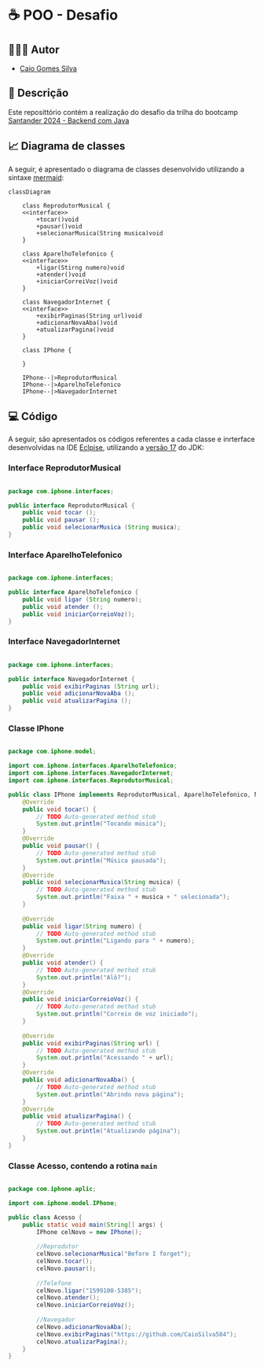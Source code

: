 # ☕ POO - Desafio

## 👨🏾‍💻 Autor 

- [Caio Gomes Silva](https://github.com/CaioSilva584)

## 📝 Descrição
Este reposittório contém a realização do desafio da trilha do bootcamp [Santander 2024 - Backend com Java](https://web.dio.me/track/santander-2024-backend-com-java)

## 📈 Diagrama de classes
A seguir, é apresentado o diagrama de classes desenvolvido utilizando a sintaxe [mermaid](https://mermaid.js.org/intro/getting-started.html):

```mermaid
classDiagram

    class ReprodutorMusical {
    <<interface>>
        +tocar()void
        +pausar()void
        +selecionarMusica(String musica)void
    }

    class AparelhoTelefonico {
    <<interface>>
        +ligar(Stirng numero)void
        +atender()void
        +iniciarCorreiVoz()void
    }

    class NavegadorInternet {
    <<interface>>
        +exibirPaginas(String url)void
        +adicionarNovaAba()void
        +atualizarPagina()void
    }

    class IPhone {

    }

    IPhone--|>ReprodutorMusical
    IPhone--|>AparelhoTelefonico
    IPhone--|>NavegadorInternet

```

## 💻 Código
A seguir, são apresentados os códigos referentes a cada classe e inrterface desenvolvidas na IDE [Eclpise](https://eclipseide.org/), utilizando a [versão 17](https://www.oracle.com/java/technologies/javase/jdk17-archive-downloads.html) do JDK:

### Interface ReprodutorMusical
```java

package com.iphone.interfaces;

public interface ReprodutorMusical {
	public void tocar ();
	public void pausar ();
	public void selecionarMusica (String musica);
}


```

### Interface AparelhoTelefonico
```java

package com.iphone.interfaces;

public interface AparelhoTelefonico {
	public void ligar (String numero);
	public void atender ();
	public void iniciarCorreioVoz();
}

```

### Interface NavegadorInternet
```java

package com.iphone.interfaces;

public interface NavegadorInternet {
	public void exibirPaginas (String url);
	public void adicionarNovaAba ();
	public void atualizarPagina ();
}


```

### Classe IPhone
```java

package com.iphone.model;

import com.iphone.interfaces.AparelhoTelefonico;
import com.iphone.interfaces.NavegadorInternet;
import com.iphone.interfaces.ReprodutorMusical;

public class IPhone implements ReprodutorMusical, AparelhoTelefonico, NavegadorInternet {
	@Override
	public void tocar() {
		// TODO Auto-generated method stub
		System.out.println("Tocando música");
	}
	@Override
	public void pausar() {
		// TODO Auto-generated method stub
		System.out.println("Música pausada");
	}
	@Override
	public void selecionarMusica(String musica) {
		// TODO Auto-generated method stub
		System.out.println("Faixa " + musica + " selecionada");
	}
	
	@Override
	public void ligar(String numero) {
		// TODO Auto-generated method stub
		System.out.println("Ligando para " + numero);
	}
	@Override
	public void atender() {
		// TODO Auto-generated method stub
		System.out.println("Alô?");
	}
	@Override
	public void iniciarCorreioVoz() {
		// TODO Auto-generated method stub
		System.out.println("Correio de voz iniciado");
	}
	
	@Override
	public void exibirPaginas(String url) {
		// TODO Auto-generated method stub
		System.out.println("Acessando " + url);
	}
	@Override
	public void adicionarNovaAba() {
		// TODO Auto-generated method stub
		System.out.println("Abrindo nova página");
	}
	@Override
	public void atualizarPagina() {
		// TODO Auto-generated method stub
		System.out.println("Atualizando página");
	}
}

```

### Classe Acesso, contendo a rotina `main`
```java

package com.iphone.aplic;

import com.iphone.model.IPhone;

public class Acesso {
	public static void main(String[] args) {
		IPhone celNovo = new IPhone();
		
		//Reprodutor
		celNovo.selecionarMusica("Before I forget");
		celNovo.tocar();
		celNovo.pausar();
		
		//Telefone
		celNovo.ligar("1599100-5385");
		celNovo.atender();
		celNovo.iniciarCorreioVoz();
		
		//Navegador
		celNovo.adicionarNovaAba();
		celNovo.exibirPaginas("https://github.com/CaioSilva584");
		celNovo.atualizarPagina();
	}
}

```